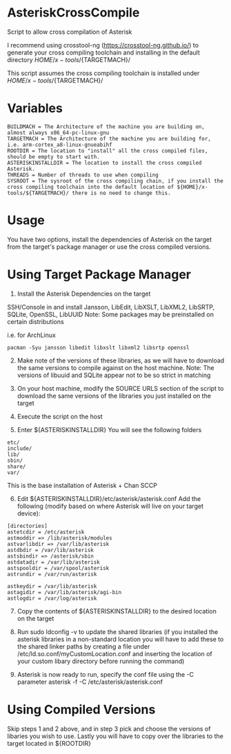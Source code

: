# AsteriskCrossCompile
Script to allow cross compilation of Asterisk

I recommend using crosstool-ng (https://crosstool-ng.github.io/) to generate your cross compiling toolchain and installing in the default directory
${HOME}/x-tools/${TARGETMACH}/

This script assumes the cross compiling toolchain is installed under
${HOME}/x-tools/${TARGETMACH}/

# Variables
```
BUILDMACH = The Architecture of the machine you are building on, almost always x86_64-pc-linux-gnu
TARGETMACH = The Architecture of the machine you are building for, i.e. arm-cortex_a8-linux-gnueabihf
ROOTDIR = The location to "install" all the cross compiled files, should be empty to start with.
ASTERISKINSTALLDIR = The location to install the cross compiled Asterisk.
THREADS = Number of threads to use when compiling
SYSROOT = The sysroot of the cross compiling chain, if you install the cross compiling toolchain into the default location of ${HOME}/x-tools/${TARGETMACH}/ there is no need to change this.
```

# Usage
You have two options, install the dependencies of Asterisk on the target from the target's package manager or use the cross compiled versions.

# Using Target Package Manager
1. Install the Asterisk Dependencies on the target

SSH/Console in and install Jansson, LibEdit, LibXSLT, LibXML2, LibSRTP, SQLite, OpenSSL, LibUUID
Note: Some packages may be preinstalled on certain distributions

i.e. for ArchLinux
```
pacman -Syu jansson libedit libxslt libxml2 libsrtp openssl
```

2. Make note of the versions of these libraries, as we will have to download the same versions to compile against on the host machine.
Note: The versions of libuuid and SQLite appear not to be so strict in matching

3. On your host machine, modify the SOURCE URLS section of the script to download the same versions of the libraries you just installed on the target

4. Execute the script on the host

5. Enter ${ASTERISKINSTALLDIR}
You will see the following folders
```
etc/
include/
lib/
sbin/
share/
var/
```
This is the base installation of Asterisk + Chan SCCP

6. Edit ${ASTERISKINSTALLDIR}/etc/asterisk/asterisk.conf
Add the following (modify based on where Asterisk will live on your target device):
```
[directories]
astetcdir = /etc/asterisk
astmoddir => /lib/asterisk/modules
astvarlibdir => /var/lib/asterisk
astdbdir = /var/lib/asterisk
astsbindir => /asterisk/sbin
astdatadir = /var/lib/asterisk
astspooldir = /var/spool/asterisk
astrundir = /var/run/asterisk

astkeydir = /var/lib/asterisk
astagidir = /var/lib/asterisk/agi-bin
astlogdir = /var/log/asterisk
```
7. Copy the contents of ${ASTERISKINSTALLDIR} to the desired location on the target

8. Run sudo ldconfig -v to update the shared libraries (if you installed the asterisk libraries in a non-standard location you will have to add these to the shared linker paths by creating a file under /etc/ld.so.conf/myCustomLocation.conf and inserting the location of your custom libary directory before running the command)

9. Asterisk is now ready to run, specify the conf file using the -C parameter
asterisk -f -C /etc/asterisk/asterisk.conf

# Using Compiled Versions

Skip steps 1 and 2 above, and in step 3 pick and choose the versions of libaries you wish to use.
Lastly you will have to copy over the libraries to the target located in ${ROOTDIR}
